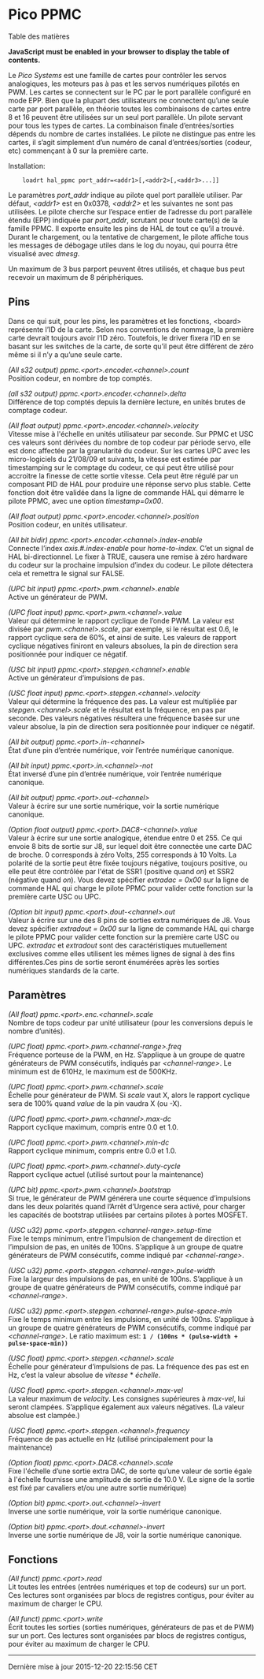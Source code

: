 Pico PPMC
=========

Table des matières

**JavaScript must be enabled in your browser to display the table of contents.**

<span id="cha:pico-drivers"></span>

Le *Pico Systems* est une famille de cartes pour contrôler les servos analogiques, les moteurs pas à pas et les servos numériques pilotés en PWM. Les cartes se connectent sur le PC par le port parallèle configuré en mode EPP. Bien que la plupart des utilisateurs ne connectent qu’une seule carte par port parallèle, en théorie toutes les combinaisons de cartes entre 8 et 16 peuvent être utilisées sur un seul port parallèle. Un pilote servant pour tous les types de cartes. La combinaison finale d’entrées/sorties dépends du nombre de cartes installées. Le pilote ne distingue pas entre les cartes, il s’agit simplement d’un numéro de canal d’entrées/sorties (codeur, etc) commençant à 0 sur la première carte.

Installation:

        loadrt hal_ppmc port_addr=<addr1>[,<addr2>[,<addr3>...]]

Le paramètres *port\_addr* indique au pilote quel port parallèle utiliser. Par défaut, *&lt;addr1&gt;* est en 0x0378, *&lt;addr2&gt;* et les suivantes ne sont pas utilisées. Le pilote cherche sur l’espace entier de l’adresse du port parallèle étendu (EPP) indiquée par *port\_addr*, scrutant pour toute carte(s) de la famille PPMC. Il exporte ensuite les pins de HAL de tout ce qu’il a trouvé. Durant le chargement, ou la tentative de chargement, le pilote affiche tous les messages de débogage utiles dans le log du noyau, qui pourra être visualisé avec *dmesg*.

Un maximum de 3 bus parport peuvent êtres utilisés, et chaque bus peut recevoir un maximum de 8 périphériques.

Pins
----

Dans ce qui suit, pour les pins, les paramètres et les fonctions, &lt;board&gt; représente l’ID de la carte. Selon nos conventions de nommage, la première carte devrait toujours avoir l’ID zéro. Toutefois, le driver fixera l’ID en se basant sur les switches de la carte, de sorte qu’il peut être différent de zéro même si il n’y a qu’une seule carte.

 *(All s32 output) ppmc.&lt;port&gt;.encoder.&lt;channel&gt;.count*   
Position codeur, en nombre de top comptés.

 *(all s32 output) ppmc.&lt;port&gt;.encoder.&lt;channel&gt;.delta*   
Différence de top comptés depuis la dernière lecture, en unités brutes de comptage codeur.

 *(All float output) ppmc.&lt;port&gt;.encoder.&lt;channel&gt;.velocity*   
Vitesse mise à l'échelle en unités utilisateur par seconde. Sur PPMC et USC ces valeurs sont dérivées du nombre de top codeur par période servo, elle est donc affectée par la granularité du codeur. Sur les cartes UPC avec les micro-logiciels du 21/08/09 et suivants, la vitesse est estimée par timestamping sur le comptage du codeur, ce qui peut être utilisé pour accroitre la finesse de cette sortie vitesse. Cela peut être régulé par un composant PID de HAL pour produire une réponse servo plus stable. Cette fonction doit être validée dans la ligne de commande HAL qui démarre le pilote PPMC, avec une option *timestamp=0x00*.

 *(All float output) ppmc.&lt;port&gt;.encoder.&lt;channel&gt;.position*   
Position codeur, en unités utilisateur.

 *(All bit bidir) ppmc.&lt;port&gt;.encoder.&lt;channel&gt;.index-enable*   
Connecte l’index *axis.\#.index-enable* pour *home-to-index*. C’et un signal de HAL bi-directionnel. Le fixer à TRUE, causera une remise à zéro hardware du codeur sur la prochaine impulsion d’index du codeur. Le pilote détectera cela et remettra le signal sur FALSE.

 *(UPC bit input) ppmc.&lt;port&gt;.pwm.&lt;channel&gt;.enable*   
Active un générateur de PWM.

 *(UPC float input) ppmc.&lt;port&gt;.pwm.&lt;channel&gt;.value*   
Valeur qui détermine le rapport cyclique de l’onde PWM. La valeur est divisée par *pwm.&lt;channel&gt;.scale*, par exemple, si le résultat est 0.6, le rapport cyclique sera de 60%, et ainsi de suite. Les valeurs de rapport cyclique négatives finiront en valeurs absolues, la pin de direction sera positionnée pour indiquer ce négatif.

 *(USC bit input) ppmc.&lt;port&gt;.stepgen.&lt;channel&gt;.enable*   
Active un générateur d’impulsions de pas.

 *(USC float input) ppmc.&lt;port&gt;.stepgen.&lt;channel&gt;.velocity*   
Valeur qui détermine la fréquence des pas. La valeur est multipliée par *stepgen.&lt;channel&gt;.scale* et le résultat est la fréquence, en pas par seconde. Des valeurs négatives résultera une fréquence basée sur une valeur absolue, la pin de direction sera positionnée pour indiquer ce négatif.

 *(All bit output) ppmc.&lt;port&gt;.in-&lt;channel&gt;*   
État d’une pin d’entrée numérique, voir l’entrée numérique canonique.

 *(All bit input) ppmc.&lt;port&gt;.in.&lt;channel&gt;-not*   
État inversé d’une pin d’entrée numérique, voir l’entrée numérique canonique.

 *(All bit output) ppmc.&lt;port&gt;.out-&lt;channel&gt;*   
Valeur à écrire sur une sortie numérique, voir la sortie numérique canonique.

 *(Option float output) ppmc.&lt;port&gt;.DAC8-&lt;channel&gt;.value*   
Valeur à écrire sur une sortie analogique, étendue entre 0 et 255. Ce qui envoie 8 bits de sortie sur J8, sur lequel doit être connectée une carte DAC de broche. 0 corresponds à zéro Volts, 255 corresponds à 10 Volts. La polarité de la sortie peut être fixée toujours négative, toujours positive, ou elle peut être contrôlée par l'état de SSR1 (positive quand *on*) et SSR2 (négative quand *on*). Vous devez spécifier *extradac = 0x00* sur la ligne de commande HAL qui charge le pilote PPMC pour valider cette fonction sur la première carte USC ou UPC.

 *(Option bit input) ppmc.&lt;port&gt;.dout-&lt;channel&gt;.out*   
Valeur à écrire sur une des 8 pins de sorties extra numériques de J8. Vous devez spécifier *extradout = 0x00* sur la ligne de commande HAL qui charge le pilote PPMC pour valider cette fonction sur la première carte USC ou UPC. *extradac* et *extradout* sont des caractéristiques mutuellement exclusives comme elles utilisent les mêmes lignes de signal à des fins différentes.Ces pins de sortie seront énumérées après les sorties numériques standards de la carte.

Paramètres
----------

 *(All float) ppmc.&lt;port&gt;.enc.&lt;channel&gt;.scale*   
Nombre de tops codeur par unité utilisateur (pour les conversions depuis le nombre d’unités).

 *(UPC float) ppmc.&lt;port&gt;.pwm.&lt;channel-range&gt;.freq*   
Fréquence porteuse de la PWM, en Hz. S’applique à un groupe de quatre générateurs de PWM consécutifs, indiqués par *&lt;channel-range&gt;*. Le minimum est de 610Hz, le maximum est de 500KHz.

 *(UPC float) ppmc.&lt;port&gt;.pwm.&lt;channel&gt;.scale*   
Échelle pour générateur de PWM. Si *scale* vaut X, alors le rapport cyclique sera de 100% quand *value* de la pin vaudra X (ou -X).

 *(UPC float) ppmc.&lt;port&gt;.pwm.&lt;channel&gt;.max-dc*   
Rapport cyclique maximum, compris entre 0.0 et 1.0.

 *(UPC float) ppmc.&lt;port&gt;.pwm.&lt;channel&gt;.min-dc*   
Rapport cyclique minimum, compris entre 0.0 et 1.0.

 *(UPC float) ppmc.&lt;port&gt;.pwm.&lt;channel&gt;.duty-cycle*   
Rapport cyclique actuel (utilisé surtout pour la maintenance)

 *(UPC bit) ppmc.&lt;port&gt;.pwm.&lt;channel&gt;.bootstrap*   
Si true, le générateur de PWM générera une courte séquence d’impulsions dans les deux polarités quand l’Arrêt d’Urgence sera activé, pour charger les capacités de bootstrap utilisées par certains pilotes à portes MOSFET.

 *(USC u32) ppmc.&lt;port&gt;.stepgen.&lt;channel-range&gt;.setup-time*   
Fixe le temps minimum, entre l’impulsion de changement de direction et l’impulsion de pas, en unités de 100ns. S’applique à un groupe de quatre générateurs de PWM consécutifs, comme indiqué par *&lt;channel-range&gt;*.

 *(USC u32) ppmc.&lt;port&gt;.stepgen.&lt;channel-range&gt;.pulse-width*   
Fixe la largeur des impulsions de pas, en unité de 100ns. S’applique à un groupe de quatre générateurs de PWM consécutifs, comme indiqué par *&lt;channel-range&gt;*.

 *(USC u32) ppmc.&lt;port&gt;.stepgen.&lt;channel-range&gt;.pulse-space-min*   
Fixe le temps minimum entre les impulsions, en unité de 100ns. S’applique à un groupe de quatre générateurs de PWM consécutifs, comme indiqué par *&lt;channel-range&gt;*. Le ratio maximum est: **`1 / (100ns * (pulse-width + pulse-space-min))`**

 *(USC float) ppmc.&lt;port&gt;.stepgen.&lt;channel&gt;.scale*   
Échelle pour générateur d’impulsions de pas. La fréquence des pas est en Hz, c’est la valeur absolue de *vitesse* \* *échelle*.

 *(USC float) ppmc.&lt;port&gt;.stepgen.&lt;channel&gt;.max-vel*   
La valeur maximum de *velocity*. Les consignes supérieures à *max-vel*, lui seront clampées. S’applique également aux valeurs négatives. (La valeur absolue est clampée.)

 *(USC float) ppmc.&lt;port&gt;.stepgen.&lt;channel&gt;.frequency*   
Fréquence de pas actuelle en Hz (utilisé principalement pour la maintenance)

 *(Option float) ppmc.&lt;port&gt;.DAC8.&lt;channel&gt;.scale*   
Fixe l'échelle d’une sortie extra DAC, de sorte qu’une valeur de sortie égale à l'échelle fournisse une amplitude de sortie de 10.0 V. (Le signe de la sortie est fixé par cavaliers et/ou une autre sortie numérique)

 *(Option bit) ppmc.&lt;port&gt;.out.&lt;channel&gt;-invert*   
Inverse une sortie numérique, voir la sortie numérique canonique.

 *(Option bit) ppmc.&lt;port&gt;.dout.&lt;channel&gt;-invert*   
Inverse une sortie numérique de J8, voir la sortie numérique canonique.

Fonctions
---------

 *(All funct) ppmc.&lt;port&gt;.read*   
Lit toutes les entrées (entrées numériques et top de codeurs) sur un port. Ces lectures sont organisées par blocs de registres contigus, pour éviter au maximum de charger le CPU.

 *(All funct) ppmc.&lt;port&gt;.write*   
Écrit toutes les sorties (sorties numériques, générateurs de pas et de PWM) sur un port. Ces lectures sont organisées par blocs de registres contigus, pour éviter au maximum de charger le CPU.

------------------------------------------------------------------------

Dernière mise à jour 2015-12-20 22:15:56 CET


